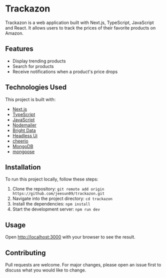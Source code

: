 # Trackazon

Trackazon is a web application built with Next.js, TypeScript, JavaScript and React. It allows users to track the prices of their favorite products on Amazon.

## Features

- Display trending products
- Search for products
- Receive notifications when a product's price drops

## Technologies Used

This project is built with:

- [Next.js](https://nextjs.org/)
- [TypeScript](https://www.typescriptlang.org/)
- [JavaScript](https://developer.mozilla.org/en-US/docs/Web/JavaScript/)
- [Nodemailer](https://nodemailer.com/about/)
- [Bright Data](https://brightdata.com/)
- [Headless Ui](https://headlessui.com/v1)
- [cheerio](https://cheerio.js.org/)
- [MongoDB](https://www.mongodb.com/)
- [mongoose](https://mongoosejs.com/)

## Installation

To run this project locally, follow these steps:

1. Clone the repository: `git remote add origin https://github.com/jeesun09/trackazon.git`
2. Navigate into the project directory: `cd trackazon`
3. Install the dependencies: `npm install`
4. Start the development server: `npm run dev`

## Usage

Open [http://localhost:3000](http://localhost:3000) with your browser to see the result.

## Contributing

Pull requests are welcome. For major changes, please open an issue first to discuss what you would like to change.
